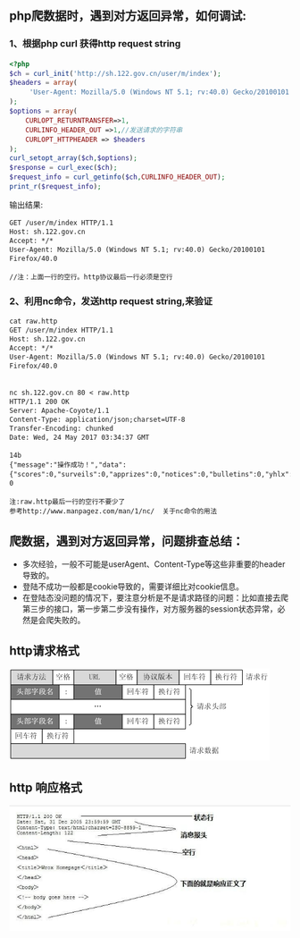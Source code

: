 ## php爬数据时，遇到对方返回异常，如何调试:

### 1、根据php curl 获得http request string

```php
<?php
$ch = curl_init('http://sh.122.gov.cn/user/m/index');
$headers = array(
     'User-Agent: Mozilla/5.0 (Windows NT 5.1; rv:40.0) Gecko/20100101 Firefox/40.0'
);
$options = array(
    CURLOPT_RETURNTRANSFER=>1,
    CURLINFO_HEADER_OUT =>1,//发送请求的字符串
    CURLOPT_HTTPHEADER => $headers
);
curl_setopt_array($ch,$options);
$response = curl_exec($ch);
$request_info = curl_getinfo($ch,CURLINFO_HEADER_OUT);
print_r($request_info);
```

输出结果:

```
GET /user/m/index HTTP/1.1
Host: sh.122.gov.cn
Accept: */*
User-Agent: Mozilla/5.0 (Windows NT 5.1; rv:40.0) Gecko/20100101 Firefox/40.0

//注：上面一行的空行。http协议最后一行必须是空行
```

### 2、利用nc命令，发送http request string,来验证

```shell
cat raw.http 
GET /user/m/index HTTP/1.1
Host: sh.122.gov.cn
Accept: */*
User-Agent: Mozilla/5.0 (Windows NT 5.1; rv:40.0) Gecko/20100101 Firefox/40.0


nc sh.122.gov.cn 80 < raw.http
HTTP/1.1 200 OK
Server: Apache-Coyote/1.1
Content-Type: application/json;charset=UTF-8
Transfer-Encoding: chunked
Date: Wed, 24 May 2017 03:34:37 GMT

14b
{"message":"操作成功！","data":{"scores":0,"surveils":0,"apprizes":0,"notices":0,"bulletins":0,"yhlx":null,"yhdh":null,"dwsx":null,"fzjg":null,"lastLoginIp":null,"hpt":"沪","domain":"http://sh.122.gov.cn","loginDomain":"https://sh.122.gov.cn","showpub":"0","roaming":false,"authenticate":false,"rememberme":false},"code":200}
0

注:raw.http最后一行的空行不要少了
参考http://www.manpagez.com/man/1/nc/  关于nc命令的用法
```

## 爬数据，遇到对方返回异常，问题排查总结：

- 多次经验，一般不可能是userAgent、Content-Type等这些非重要的header导致的。
- 登陆不成功一般都是cookie导致的，需要详细比对cookie信息。
- 在登陆态没问题的情况下，要注意分析是不是请求路径的问题：比如直接去爬第三步的接口，第一步第二步没有操作，对方服务器的session状态异常，必然是会爬失败的。


## http请求格式

![](images/http_formate.png) 

## http 响应格式

![](images/http_response_formate.jpg)